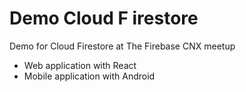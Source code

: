 # Demo Cloud F irestore
Demo for Cloud Firestore at The Firebase CNX meetup 

* Web application with React
* Mobile application with Android
